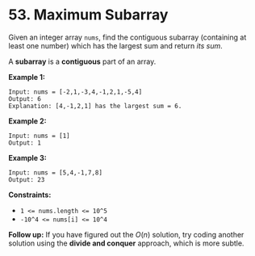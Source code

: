 # 53. Maximum Subarray

Given an integer array `nums`, find the contiguous subarray (containing at least one number) which has the largest sum and return *its sum*.

A **subarray** is a **contiguous** part of an array.

**Example 1:**

```()
Input: nums = [-2,1,-3,4,-1,2,1,-5,4]
Output: 6
Explanation: [4,-1,2,1] has the largest sum = 6.
```

**Example 2:**

```()
Input: nums = [1]
Output: 1
```

**Example 3:**

```()
Input: nums = [5,4,-1,7,8]
Output: 23
```

**Constraints:**

- `1 <= nums.length <= 10^5`
- `-10^4 <= nums[i] <= 10^4`

**Follow up:** If you have figured out the $O(n)$ solution, try coding another solution using the **divide and conquer** approach, which is more subtle.
